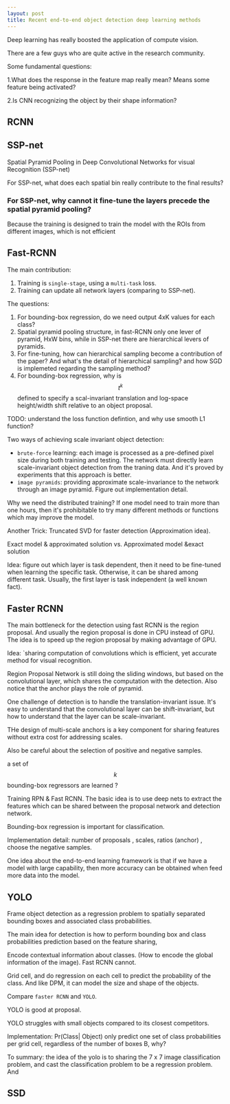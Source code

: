 ```yaml
---
layout: post
title: Recent end-to-end object detection deep learning methods
---
```


Deep learning has really boosted the application of compute vision.

There are a few guys who are quite active in the research community.

Some fundamental questions:

1.What does the response in the feature map really mean? Means some feature being activated?

2.Is CNN recognizing the object by their shape information?


## RCNN ##



## SSP-net ##
Spatial Pyramid Pooling in Deep Convolutional Networks for visual Recognition (SSP-net)

For SSP-net, what does each spatial bin really contribute to the final results?

### For SSP-net, why cannot it fine-tune the layers precede the spatial pyramid pooling? ###
Because the training is designed to train the model with the ROIs from different images, which is not efficient


## Fast-RCNN ##

The main contribution:

1. Training is `single-stage`, using a `multi-task` loss.
2. Training can update all network layers (comparing to SSP-net).

The questions:

1. For bounding-box regression, do we need output 4xK values for each class?
2. Spatial pyramid pooling structure, in fast-RCNN only one lever of pyramid, HxW bins, while in SSP-net there are hierarchical levers of pyramids.
3. For fine-tuning, how can hierarchical sampling become a contribution of the paper? And what's the detail of hierarchical sampling? and how SGD is implemeted regarding the sampling method?
4. For bounding-box regression, why is $$ t^k $$ defined to specify a scal-invariant translation and log-space height/width shift relative to an object proposal.

TODO: understand the loss function defintion, and why use smooth L1 function?

Two ways of achieving scale invariant object detection:

* `brute-force` learning: each image is processed as a pre-defined pixel size during both training and testing. The network must directly learn scale-invariant object detection from the traning data. And it's proved by experiments that this approach is better. 
* `image pyramids`: providing approximate scale-invariance to the network through an image pyramid. Figure out implementation detail.

Why we need the distributed training?
If one model need to train more than one hours, then it's prohibitable to try many different methods or functions which may improve the model.

Another Trick: Truncated SVD for faster detection (Approximation idea).

Exact model & approximated solution vs. Approximated model &exact solution

Idea: figure out which layer is task dependent, then it need to be fine-tuned when learning the specific task. Otherwise, it can be shared among different task. Usually, the first layer is task independent (a well known fact).

## Faster RCNN ##

The main bottleneck for the detection using fast RCNN is the region proposal. And usually the region proposal is done in CPU instead of GPU. The idea is to speed up the region proposal by making advantage of GPU.


Idea: `sharing computation of convolutions which is efficient, yet accurate method for visual recognition.

Region Proposal Network is still doing the sliding windows, but based on the convolutional layer, which shares the computation with the detection. Also notice that the anchor plays the role of pyramid.

One challenge of detection is to handle the translation-invariant issue. It's easy to understand that the convolutional layer can be shift-invariant, but how to understand that the layer can be scale-invariant.

THe design of multi-scale anchors is a key component for sharing features without extra cost for addressing scales.

Also be careful about the selection of positive and negative samples.

a set of $$ k $$ bounding-box regressors are learned ?

Training RPN & Fast RCNN. The basic idea is to use deep nets to extract the features which can be shared between the proposal network and detection network.

Bounding-box regression is important for classification.

Implementation detail: number of proposals , scales, ratios (anchor) , choose the negative samples.

One idea about the end-to-end learning framework is that if we have a model with large capability, then more accuracy can be obtained when feed more data into the model.


## YOLO ##

Frame object detection as a regression problem to spatially separated bounding boxes and associated class probabilities.

The main idea for detection is how to perform bounding box and class probabilities prediction based on the feature sharing,

Encode contextual information about classes. (How to encode the global information of the image). Fast RCNN cannot.

Grid cell, and do regression on each cell to predict the probability of the class. And like DPM, it can model the size and shape of the objects. 

Compare `faster RCNN` and `YOLO`.

YOLO is good at proposal.

YOLO struggles with small objects compared to its closest competitors.

Implementation: Pr(Class| Object) only predict one set of class probabilities per grid cell, regardless of the number of boxes B, why?

To summary: the idea of the yolo is to sharing the 7 x 7 image classification problem, and cast the classification problem to be a regression problem. And 

## SSD ##